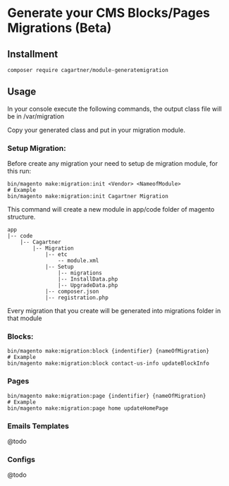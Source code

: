 # Generate your CMS Blocks/Pages Migrations (Beta)

## Installment
    composer require cagartner/module-generatemigration

## Usage
In your console execute the following commands, the output class file will be in /var/migration

Copy your generated class and put in your migration module.

### Setup Migration:

Before create any migration your need to setup de migration module, for this run:

    bin/magento make:migration:init <Vendor> <NameofModule>
    # Example
    bin/magento make:migration:init Cagartner Migration

This command will create a new module in app/code folder of magento structure.

    app
    |-- code
        |-- Cagartner
            |-- Migration
                |-- etc
                    -- module.xml
                |-- Setup
                    |-- migrations
                    |-- InstallData.php
                    |-- UpgradeData.php
                |-- composer.json
                |-- registration.php
                
Every migration that you create will be generated into migrations folder in that module

### Blocks:
    bin/magento make:migration:block {indentifier} {nameOfMigration}
    # Example
    bin/magento make:migration:block contact-us-info updateBlockInfo

### Pages
    bin/magento make:migration:page {indentifier} {nameOfMigration}
    # Example
    bin/magento make:migration:page home updateHomePage

### Emails Templates
@todo

### Configs
@todo
